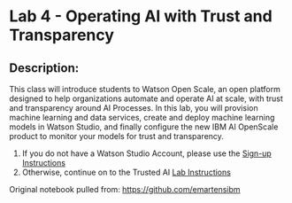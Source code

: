 # Lab 4 - Operating AI with Trust and Transparency

## Description:

This class will introduce students to Watson Open Scale, an open platform designed to help organizations automate and operate AI at scale, with trust and transparency around AI Processes.   In this lab, you will provision machine learning and data services, create and deploy machine learning models in Watson Studio, and finally configure the new IBM AI OpenScale product to monitor your models for trust and transparency.

1. If you do not have a Watson Studio Account, please use the [Sign-up Instructions](https://github.com/bleonardb3/ThinkGov2019/raw/master/Instructions_to_signup_for_Watson_Studio/Sign%20up%20Instructions.pdf)
1. Otherwise, continue on to the Trusted AI [Lab Instructions](https://github.com/cerebralace/WatsonPoT/raw/master/Lab4/Watson%20OpenScale%20Lab%20(Spark%20Notebook)%201.6.pdf)

Original notebook pulled from: https://github.com/emartensibm
